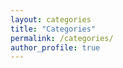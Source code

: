 ```yaml
---
layout: categories
title: "Categories"
permalink: /categories/
author_profile: true
---
```



